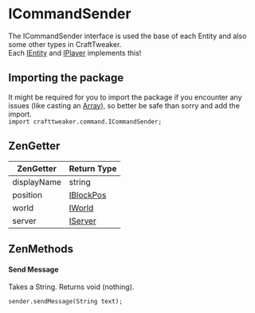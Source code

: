 # ICommandSender

The ICommandSender interface is used the base of each Entity and also some other types in CraftTweaker.  
Each [IEntity](/Vanilla/Entities/IEntity/) and [IPlayer](/Vanilla/Players/IPlayer/) implements this!

## Importing the package
It might be required for you to import the package if you encounter any issues (like casting an [Array](/AdvancedFunctions/Arrays_and_Loops/)), so better be safe than sorry and add the import.  
`import crafttweaker.command.ICommandSender;`

## ZenGetter

| ZenGetter   | Return Type                           |
|-------------|---------------------------------------|
| displayName | string                                |
| position    | [IBlockPos](/Vanilla/World/IBlockPos/) | 
| world       | [IWorld](/Vanilla/World/IWorld/)       |
| server      | [IServer](/Vanilla/Game/IServer/)      |


## ZenMethods
#### Send Message
Takes a String.
Returns void (nothing).

```
sender.sendMessage(String text);
```
